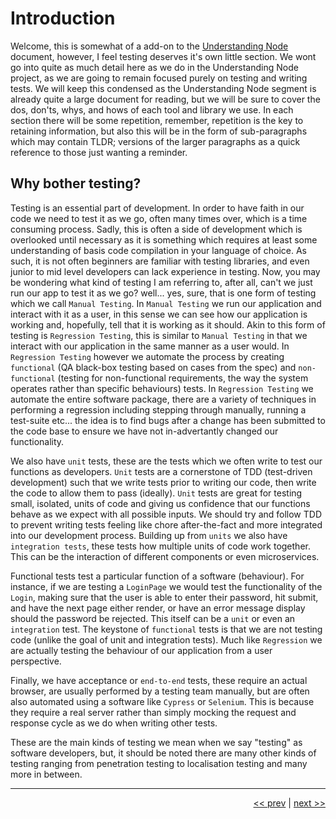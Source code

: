 # Introduction

Welcome, this is somewhat of a add-on to the [Understanding Node](https://github.com/Summoned-Archfiend/Understanding-Node/blob/master/chapters/1_introduction.md) document, however, I feel testing deserves it's own little section. We wont go into quite as much detail here as we do in the Understanding Node project, as we are going to remain focused purely on testing and writing tests. We will keep this condensed as the Understanding Node segment is already quite a large document for reading, but we will be sure to cover the dos, don'ts, whys, and hows of each tool and library we use. In each section there will be some repetition, remember, repetition is the key to retaining information, but also this will be in the form of sub-paragraphs which may contain TLDR; versions of the larger paragraphs as a quick reference to those just wanting a reminder.

## Why bother testing?

Testing is an essential part of development. In order to have faith in our code we need to test it as we go, often many times over, which is a time consuming process. Sadly, this is often a side of development which is overlooked until necessary as it is something which requires at least some understanding of basis code compilation in your language of choice. As such, it is not often beginners are familiar with testing libraries, and even junior to mid level developers can lack experience in testing. Now, you may be wondering what kind of testing I am referring to, after all, can't we just run our app to test it as we go? well... yes, sure, that is one form of testing which we call `Manual Testing`. In `Manual Testing` we run our application and interact with it as a user, in this sense we can see how our application is working and, hopefully, tell that it is working as it should. Akin to this form of testing is `Regression Testing`, this is similar to `Manual Testing` in that we interact with our application in the same manner as a user would. In `Regression Testing` however we automate the process by creating `functional` (QA black-box testing based on cases from the spec) and `non-functional` (testing for non-functional requirements, the way the system operates rather than specific behaviours) tests. In `Regression Testing` we automate the entire software package, there are a variety of techniques in performing a regression including stepping through manually, running a test-suite etc... the idea is to find bugs after a change has been submitted to the code base to ensure we have not in-advertantly changed our functionality.

We also have `unit` tests, these are the tests which we often write to test our functions as developers. `Unit` tests are a cornerstone of TDD (test-driven development) such that we write tests prior to writing our code, then write the code to allow them to pass (ideally). `Unit` tests are great for testing small, isolated, units of code and giving us confidence that our functions behave as we expect with all possible inputs. We should try and follow TDD to prevent writing tests feeling like chore after-the-fact and more integrated into our development process. Building up from `units` we also have `integration tests`, these tests how multiple units of code work together. This can be the interaction of different components or even microservices.

Functional tests test a particular function of a software (behaviour). For instance, if we are testing a `LoginPage` we would test the functionality of the `Login`, making sure that the user is able to enter their password, hit submit, and have the next page either render, or have an error message display should the password be rejected. This itself can be a `unit` or even an `integration` test. The keystone of `functional` tests is that we are not testing code (unlike the goal of unit and integration tests). Much like `Regression` we are actually testing the behaviour of our application from a user perspective.

Finally, we have acceptance or `end-to-end` tests, these require an actual browser, are usually performed by a testing team manually, but are often also automated using a software like `Cypress` or `Selenium`. This is because they require a real server rather than simply mocking the request and response cycle as we do when writing other tests.

These are the main kinds of testing we mean when we say "testing" as software developers, but, it should be noted there are many other kinds of testing ranging from penetration testing to localisation testing and many more in between.

___

<div align="right">

[<< prev](../README.md) | [next >>](./2_RTL.md)